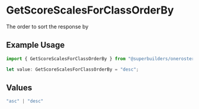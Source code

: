 # GetScoreScalesForClassOrderBy

The order to sort the response by

## Example Usage

```typescript
import { GetScoreScalesForClassOrderBy } from "@superbuilders/oneroster/models/operations";

let value: GetScoreScalesForClassOrderBy = "desc";
```

## Values

```typescript
"asc" | "desc"
```